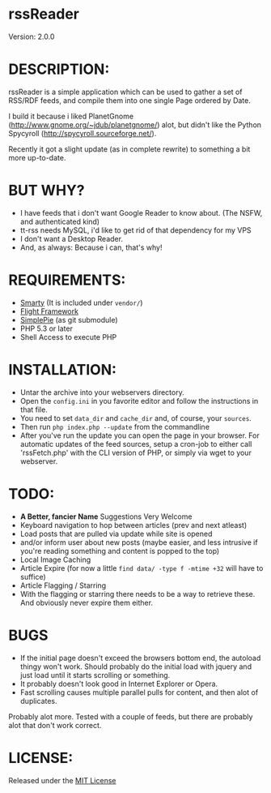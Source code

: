 # rssReader

Version: 2.0.0

# DESCRIPTION:

rssReader is a simple application which can be used to gather a set of RSS/RDF feeds, 
and compile them into one single Page ordered by Date.

I build it because i liked PlanetGnome (http://www.gnome.org/~jdub/planetgnome/) alot, but
didn't like the Python Spycyroll (http://spycyroll.sourceforge.net/).

Recently it got a slight update (as in complete rewrite) to something a bit more up-to-date.

# BUT WHY?

* I have feeds that i don't want Google Reader to know about. (The NSFW, and authenticated kind)
* tt-rss needs MySQL, i'd like to get rid of that dependency for my VPS
* I don't want a Desktop Reader.
* And, as always: Because i can, that's why!

# REQUIREMENTS:

* [Smarty](http://www.smarty.net/) (It is included under `vendor/`)
* [Flight Framework](https://github.com/mikecao/flight)
* [SimplePie](https://github.com/simplepie) (as git submodule)
* PHP 5.3 or later
* Shell Access to execute PHP
	
# INSTALLATION:
	
* Untar the archive into your webservers directory. 
* Open the `config.ini` in you favorite editor and follow the instructions in that file.
* You need to set `data_dir` and `cache_dir` and, of course, your `sources`.
* Then run `php index.php --update` from the commandline
* After you've run the update you can open the page in your browser.
For automatic updates of the feed sources, setup a cron-job to either call 'rssFetch.php' with
the CLI version of PHP, or simply via wget to your webserver.
	
# TODO:
	
* **A Better, fancier Name** Suggestions Very Welcome
* Keyboard navigation to hop between articles (prev and next atleast)
* Load posts that are pulled via update while site is opened
* and/or inform user about new posts (maybe easier, and less intrusive if you're reading something and content is popped to the top)
* Local Image Caching
* Article Expire (for now a little `find data/ -type f -mtime +32` will have to suffice)
* Article Flagging / Starring
* With the flagging or starring there needs to be a way to retrieve these. And obviously never expire them either.

# BUGS

* If the initial page doesn't exceed the browsers bottom end, the autoload thingy won't work. Should probably do the initial load with jquery and just load until it starts scrolling or something.
* It probably doesn't look good in Internet Explorer or Opera.
* Fast scrolling causes multiple parallel pulls for content, and then alot of duplicates.

Probably alot more. Tested with a couple of feeds, but there are probably alot that don't work correct.

# LICENSE:

Released under the [MIT License](http://www.opensource.org/licenses/mit-license.php)
